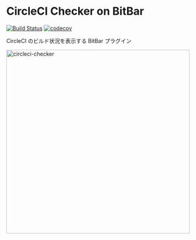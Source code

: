 # CircleCI Checker on BitBar

[![Build Status](https://travis-ci.org/mzumi/circleci-checker.svg?branch=master)](https://travis-ci.org/mzumi/circleci-checker)
[![codecov](https://codecov.io/gh/mzumi/circleci-checker/branch/master/graph/badge.svg)](https://codecov.io/gh/mzumi/circleci-checker)

CircleCI のビルド状況を表示する BitBar プラグイン

<img src="https://s3-ap-northeast-1.amazonaws.com/mzumi/github/circleci-checker.png" width="480px" alt="circleci-checker">
